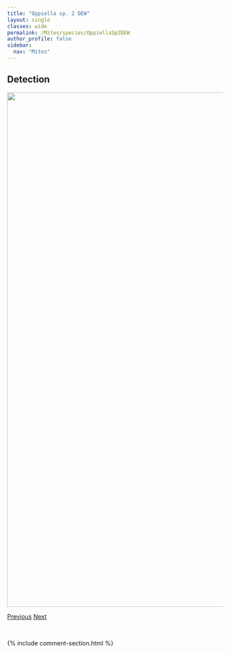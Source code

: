 ```yaml
---
title: "Oppiella sp. 2 DEW"
layout: single
classes: wide
permalink: /Mites/species/OppiellaSp2DEW
author_profile: false
sidebar:
  nav: "Mites"
---
```


<h2>Detection</h2>

<a href="https://drive.google.com/uc?export=view&id=1Vbv269vgLA6o7HHE4LnCCn4C8z-GrVNH">
<img src="https://drive.google.com/uc?export=view&id=1Vbv269vgLA6o7HHE4LnCCn4C8z-GrVNH" height = "1200" width = "800">
</a>


<a href="/DevelopmentWebsite/Mites/species/Oppiella" class="pagination--pager" title="Oppiella">Previous</a> <a href="/DevelopmentWebsite/Mites/species/OppiellaSp3DEW" class="pagination--pager" title="Oppiella sp. 3 DEW">Next</a>

<p>&nbsp;</p>

{% include comment-section.html %}

